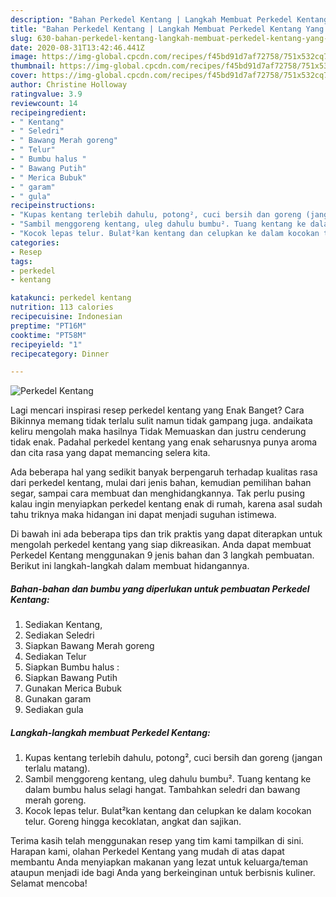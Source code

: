 ```yaml
---
description: "Bahan Perkedel Kentang | Langkah Membuat Perkedel Kentang Yang Lezat Sekali"
title: "Bahan Perkedel Kentang | Langkah Membuat Perkedel Kentang Yang Lezat Sekali"
slug: 630-bahan-perkedel-kentang-langkah-membuat-perkedel-kentang-yang-lezat-sekali
date: 2020-08-31T13:42:46.441Z
image: https://img-global.cpcdn.com/recipes/f45bd91d7af72758/751x532cq70/perkedel-kentang-foto-resep-utama.jpg
thumbnail: https://img-global.cpcdn.com/recipes/f45bd91d7af72758/751x532cq70/perkedel-kentang-foto-resep-utama.jpg
cover: https://img-global.cpcdn.com/recipes/f45bd91d7af72758/751x532cq70/perkedel-kentang-foto-resep-utama.jpg
author: Christine Holloway
ratingvalue: 3.9
reviewcount: 14
recipeingredient:
- " Kentang"
- " Seledri"
- " Bawang Merah goreng"
- " Telur"
- " Bumbu halus "
- " Bawang Putih"
- " Merica Bubuk"
- " garam"
- " gula"
recipeinstructions:
- "Kupas kentang terlebih dahulu, potong², cuci bersih dan goreng (jangan terlalu matang)."
- "Sambil menggoreng kentang, uleg dahulu bumbu². Tuang kentang ke dalam bumbu halus selagi hangat. Tambahkan seledri dan bawang merah goreng."
- "Kocok lepas telur. Bulat²kan kentang dan celupkan ke dalam kocokan telur. Goreng hingga kecoklatan, angkat dan sajikan."
categories:
- Resep
tags:
- perkedel
- kentang

katakunci: perkedel kentang 
nutrition: 113 calories
recipecuisine: Indonesian
preptime: "PT16M"
cooktime: "PT58M"
recipeyield: "1"
recipecategory: Dinner

---
```



![Perkedel Kentang](https://img-global.cpcdn.com/recipes/f45bd91d7af72758/751x532cq70/perkedel-kentang-foto-resep-utama.jpg)

Lagi mencari inspirasi resep perkedel kentang yang Enak Banget? Cara Bikinnya memang tidak terlalu sulit namun tidak gampang juga. andaikata keliru mengolah maka hasilnya Tidak Memuaskan dan justru cenderung tidak enak. Padahal perkedel kentang yang enak seharusnya punya aroma dan cita rasa yang dapat memancing selera kita.

Ada beberapa hal yang sedikit banyak berpengaruh terhadap kualitas rasa dari perkedel kentang, mulai dari jenis bahan, kemudian pemilihan bahan segar, sampai cara membuat dan menghidangkannya. Tak perlu pusing kalau ingin menyiapkan perkedel kentang enak di rumah, karena asal sudah tahu triknya maka hidangan ini dapat menjadi suguhan istimewa.




Di bawah ini ada beberapa tips dan trik praktis yang dapat diterapkan untuk mengolah perkedel kentang yang siap dikreasikan. Anda dapat membuat Perkedel Kentang menggunakan 9 jenis bahan dan 3 langkah pembuatan. Berikut ini langkah-langkah dalam membuat hidangannya.

<!--inarticleads1-->

##### Bahan-bahan dan bumbu yang diperlukan untuk pembuatan Perkedel Kentang:

1. Sediakan  Kentang,
1. Sediakan  Seledri
1. Siapkan  Bawang Merah goreng
1. Sediakan  Telur
1. Siapkan  Bumbu halus :
1. Siapkan  Bawang Putih
1. Gunakan  Merica Bubuk
1. Gunakan  garam
1. Sediakan  gula




<!--inarticleads2-->

##### Langkah-langkah membuat Perkedel Kentang:

1. Kupas kentang terlebih dahulu, potong², cuci bersih dan goreng (jangan terlalu matang).
1. Sambil menggoreng kentang, uleg dahulu bumbu². Tuang kentang ke dalam bumbu halus selagi hangat. Tambahkan seledri dan bawang merah goreng.
1. Kocok lepas telur. Bulat²kan kentang dan celupkan ke dalam kocokan telur. Goreng hingga kecoklatan, angkat dan sajikan.




Terima kasih telah menggunakan resep yang tim kami tampilkan di sini. Harapan kami, olahan Perkedel Kentang yang mudah di atas dapat membantu Anda menyiapkan makanan yang lezat untuk keluarga/teman ataupun menjadi ide bagi Anda yang berkeinginan untuk berbisnis kuliner. Selamat mencoba!
